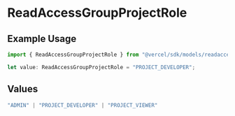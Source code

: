 # ReadAccessGroupProjectRole

## Example Usage

```typescript
import { ReadAccessGroupProjectRole } from "@vercel/sdk/models/readaccessgroupprojectop.js";

let value: ReadAccessGroupProjectRole = "PROJECT_DEVELOPER";
```

## Values

```typescript
"ADMIN" | "PROJECT_DEVELOPER" | "PROJECT_VIEWER"
```
